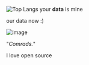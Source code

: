 <!-- ![Silicon27's GitHub stats](https://github-readme-stats.vercel.app/api?username=Silicon27&show_icons=true&theme=tokyonight) -->
![Top Langs](https://github-readme-stats.vercel.app/api/top-langs/?username=silicon27&layout=compact)
your **data** is mine


























our data now :)

![image](https://github.com/user-attachments/assets/e5fb3fea-7eba-43b3-bf52-bc3c63fa1095)



"*Comrads.*"


I love open source
